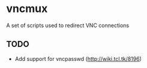 # vncmux

A set of scripts used to redirect VNC connections

## TODO

- Add support for vncpasswd
  (http://wiki.tcl.tk/8196)

